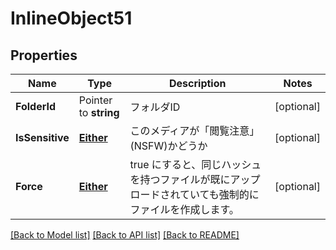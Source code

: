 # InlineObject51

## Properties

Name | Type | Description | Notes
------------ | ------------- | ------------- | -------------
**FolderId** | Pointer to **string** | フォルダID | [optional] 
**IsSensitive** | [**Either**](either.md) | このメディアが「閲覧注意」(NSFW)かどうか | [optional] 
**Force** | [**Either**](either.md) | true にすると、同じハッシュを持つファイルが既にアップロードされていても強制的にファイルを作成します。 | [optional] 

[[Back to Model list]](../README.md#documentation-for-models) [[Back to API list]](../README.md#documentation-for-api-endpoints) [[Back to README]](../README.md)


